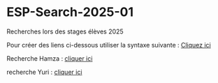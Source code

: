 # ESP-Search-2025-01
Recherches lors des stages élèves 2025

Pour créer des liens ci-dessous utiliser la syntaxe suivante : [Cliquez ici](https://docs.github.com/fr/get-started/writing-on-github/getting-started-with-writing-and-formatting-on-github/basic-writing-and-formatting-syntax#links)

 Recherche Hamza : [cliquer ici](https://github.com/ntiCLV/ESP32-research-2025-01/blob/main/recherches-hamza.pdf) 

recherche Yuri : [cliquer ici](https://github.com/ntiCLV/ESP32-research-2025-01/blob/main/Guide-explication-l'ESP32.pdf)
